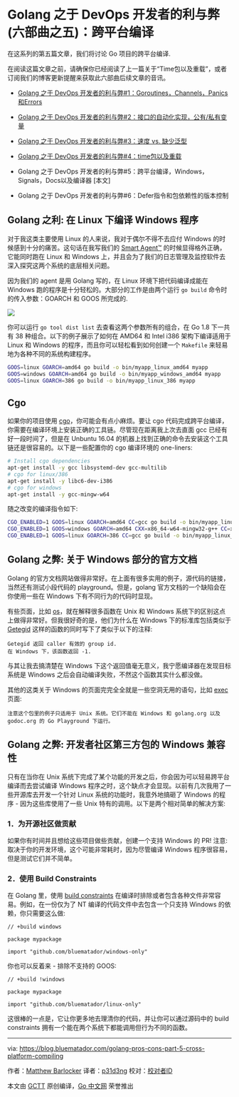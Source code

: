 # Golang 之于 DevOps 开发者的利与弊(六部曲之五)：跨平台编译

在这系列的第五篇文章，我们将讨论 Go 项目的跨平台编译.

在阅读这篇文章之前，请确保你已经阅读了上一篇关于“Time包以及重载”，或者订阅我们的博客更新提醒来获取此六部曲后续文章的音讯。

- [Golang 之于 DevOps 开发者的利与弊#1：Goroutines，Channels，Panics和Errors](https://blog.bluematador.com/blog/posts/golang-pros-cons-for-devops-part-1-goroutines-panics-errors/)

- [Golang 之于 DevOps 开发者的利与弊#2：接口的自动化实现，公有/私有变量](https://blog.bluematador.com/blog/posts/golang-pros-cons-for-devops-part-1-goroutines-panics-errors/)

- [Golang 之于 DevOps 开发者的利与弊#3：速度 vs. 缺少泛型](https://blog.bluematador.com/posts/golang-pros-cons-devops-part-3-speed-lack-generics/)

- [Golang 之于 DevOps 开发者的利与弊#4：time包以及重载](https://blog.bluematador.com/golang-pros-cons-part-4-time-package-method-overloading)

- Golang 之于 DevOps 开发者的利与弊#5：跨平台编译，Windows，Signals，Docs以及编译器 [本文]

- Golang 之于 DevOps 开发者的利与弊#6：Defer指令和包依赖性的版本控制

## Golang 之利: 在 Linux 下编译 Windows 程序

对于我这类主要使用 Linux 的人来说，我对于偶尔不得不去应付 Windows 的时候感到十分的痛苦。这句话在我写我们的 [Smart Agent™](https://www.bluematador.com/smart-agent) 的时候显得格外正确，它能同时跑在 Linux 和 Windows 上，并且会为了我们的日志管理及监控软件去深入探究这两个系统的底层相关问题。

因为我们的 agent 是用 Golang 写的，在 Linux 环境下把代码编译成能在 Windows 跑的程序是十分轻松的。大部分的工作是由两个运行 `go build` 命令时的传入参数：GOARCH 和 GOOS 所完成的.

![](https://blog.bluematador.com/hs-fs/hubfs/blog/2018-1-12-golang-part-5/goos-meme.jpg?width=1420&height=946&name=goos-meme.jpg)

你可以运行 `go tool dist list` 去查看这两个参数所有的组合，在 Go 1.8 下一共有 38 种组合。以下的例子展示了如何在 AMD64 和 Intel i386 架构下编译适用于 Linux 和 Windows 的程序，而且你可以轻松看到如何创建一个 `Makefile` 来轻易地为各种不同的系统构建程序。

```bash
GOOS=linux GOARCH=amd64 go build -o bin/myapp_linux_amd64 myapp
GOOS=windows GOARCH=amd64 go build -o bin/myapp_windows_amd64 myapp
GOOS=linux GOARCH=386 go build -o bin/myapp_linux_386 myapp
```

## Cgo

如果你的项目使用 [cgo](https://golang.org/cmd/cgo/)，你可能会有点小麻烦。要让 cgo 代码完成跨平台编译，你需要在编译环境上安装正确的工具链。尽管现在距离我上次去直面 gcc 已经有好一段时间了，但是在 Unbuntu 16.04 的机器上找到正确的命令去安装这个工具链还是很容易的。以下是一些配置你的 cgo 编译环境的 one-liners:

```bash
# Install cgo dependencies
apt-get install -y gcc libsystemd-dev gcc-multilib
# cgo for linux/386
apt-get install -y libc6-dev-i386
# cgo for windows
apt-get install -y gcc-mingw-w64
```

随之改变的编译指令如下:

```bash
CGO_ENABLED=1 GOOS=linux GOARCH=amd64 CC=gcc go build -o bin/myapp_linux_amd64 myapp
CGO_ENABLED=1 GOOS=windows GOARCH=amd64 CXX=x86_64-w64-mingw32-g++ CC=x86_64-w64-mingw32-gcc go build -o bin/myapp_windows_amd64 myapp
CGO_ENABLED=1 GOOS=linux GOARCH=386 CC=gcc go build -o bin/myapp_linux_386 myapp
```

## Golang 之弊: 关于 Windows 部分的官方文档

Golang 的官方文档网站做得非常好。在上面有很多实用的例子，源代码的链接，当然还有测试小段代码的 playground。但是，golang 官方文档的一个缺陷会在你使用一些在 Windows 下有不同行为的代码时显现。

有些页面，比如 [os](https://golang.org/pkg/os/)，就在解释很多函数在 Unix 和 Windows 系统下的区别这点上做得非常好。但我很好奇的是，他们为什么在 Windows 下的标准库包括类似于 [Getegid](https://golang.org/pkg/os/#Getegid) 这样的函数的同时写下了类似于以下的注释: 

```
Getegid 返回 caller 有效的 group id.
在 Windows 下，该函数返回 -1.
```

与其让我去搞清楚在 Windows 下这个返回值毫无意义，我宁愿编译器在发现目标系统是 Windows 之后会自动编译失败，不然这个函数其实什么都没做。

其他的这类关于 Windows 的页面完完全全就是一些空洞无用的语句，比如 [exec](https://golang.org/pkg/os/exec/) 页面: 

```
注意这个包里的例子只适用于 Unix 系统。它们不能在 Windows 和 golang.org 以及 godoc.org 的 Go Playground 下运行。
```

## Golang 之弊: 开发者社区第三方包的 Windows 兼容性

只有在当你在 Unix 系统下完成了某个功能的开发之后，你会因为可以轻易跨平台编译而去尝试编译 Windows 程序之时，这个缺点才会显现。以前有几次我用了一些开源库去开发一个针对 Linux 系统的功能时，我意外地搞砸了 Windows 的程序 - 因为这些库使用了一些 Unix 特有的调用。以下是两个相对简单的解决方案:

### 1．为开源社区做贡献

如果你有时间并且想给这些项目做些贡献，创建一个支持 Windows 的 PR! 注意: 取决于你的开发环境，这个可能非常耗时，因为尽管编译 Windows 程序很容易，但是测试它们并不简单。

### 2．使用 Build Constraints

在 Golang 里，使用 [build constraints](https://golang.org/pkg/go/build/#hdr-Build_Constraints) 在编译时排除或者包含各种文件非常容易。例如，在一份仅为了 NT 编译的代码文件中去包含一个只支持 Windows 的依赖，你只需要这么做: 

```golang
// +build windows

package mypackage

import "github.com/bluematador/windows-only"
```

你也可以反着来 - 排除不支持的 GOOS:

```golang
// +build !windows

package mypackage

import "github.com/bluematador/linux-only"
```

这很棒的一点是，它让你更多地去理清你的代码，并让你可以通过源码中的 build constraints 拥有一个能在两个系统下都能调用但行为不同的函数。


----------------

via: https://blog.bluematador.com/golang-pros-cons-part-5-cross-platform-compiling

作者：[Matthew Barlocker](https://github.com/mbarlocker)
译者：[p31d3ng](https://github.com/p31d3ng)
校对：[校对者ID](https://github.com/校对者ID)

本文由 [GCTT](https://github.com/studygolang/GCTT) 原创编译，[Go 中文网](https://studygolang.com/) 荣誉推出